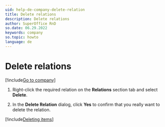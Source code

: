 ```yaml
---
uid: help-de-company-delete-relation
title: Delete relations
description: Delete relations
author: SuperOffice RnD
so.date: 06.29.2022
keywords: company
so.topic: howto
language: de
---
```


# Delete relations

[!include[Go to company](../../learn/includes/goto-company.md)]

1. Right-click the required relation on the **Relations** section tab and select **Delete**.

1. In the **Delete Relation** dialog, click **Yes** to confirm that you really want to delete the relation.

[!include[Deleting items](../../learn/includes/tip-deletion.md)]

<!-- Referenced links -->

<!-- Referenced images -->

